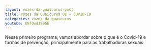 ```yaml
---
layout: vozes-da-guaicurus-post
title: Vozes da Guaicurus 01 - COVID-19
categories: vozes-da-guaicurus
youtube: UNfOwdJ895E
---
```


Nesse primeiro programa, vamos abordar sobre o que é o Covid-19 e formas de prevenção, principalmente para as trabalhadoras sexuais
